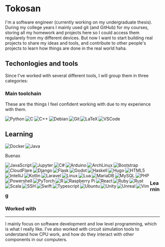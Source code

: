 # Tokosan

I'm a software engineer (currently working on my undergraduate thesis). During my college years I mainly used git (and GitHub) for my courses, storing all my homework and projects here so I could access them regularely from my different devices. But now I want to start building real projects to share my ideas and tools, and contribute to other people's projects to learn how things are done in the real world haha.

## Techonlogies and tools

Since I've worked with several different tools, I will group them in three categories:

### Main toolchain

These are the things I feel confident working with due to my experience with them.

<link rel="stylesheet" type='text/css' href="https://cdn.jsdelivr.net/gh/devicons/devicon@latest/devicon.min.css" />
<link rel="stylesheet" type='text/css' href="./styles.css" />

[<img alt="Python" align="left"  class="icon" src="https://cdn.jsdelivr.net/gh/devicons/devicon@latest/icons/python/python-original.svg" />](https://www.python.org/)
[<img alt="C" align="left"  class="icon" src="https://cdn.jsdelivr.net/gh/devicons/devicon@latest/icons/c/c-original.svg" />](https://www.learn-c.org/)
[<img alt="C++" align="left"  class="icon" src="https://cdn.jsdelivr.net/gh/devicons/devicon@latest/icons/cplusplus/cplusplus-original.svg" />](https://cplusplus.com/)
[<img alt="Debian" align="left"  class="icon" src="https://cdn.jsdelivr.net/gh/devicons/devicon@latest/icons/debian/debian-original.svg" />](https://debian.org)
[<img alt="Git" align="left"  class="icon" src="https://cdn.jsdelivr.net/gh/devicons/devicon@latest/icons/git/git-original.svg" />]()
[<img alt="LaTeX" align="left"  class="icon" src="https://cdn.jsdelivr.net/gh/devicons/devicon@latest/icons/latex/latex-original.svg" />]()
[<img alt="VSCode" align="left"  class="icon" src="https://img.icons8.com/?size=100&id=0OQR1FYCuA9f&format=png&color=000000" />]()
<br/>

## Learning

[<img alt="Docker" align="left"  class="icon" src="https://cdn.jsdelivr.net/gh/devicons/devicon@latest/icons/docker/docker-original.svg" />]()
[<img alt="Java" align="left"  class="icon" src="https://cdn.jsdelivr.net/gh/devicons/devicon@latest/icons/java/java-original.svg" />](https://www.java.com/)

<br/>

Buenas

[<img alt="JavaScript" align="left"  class="icon" src="https://cdn.jsdelivr.net/gh/devicons/devicon@latest/icons/javascript/javascript-original.svg" />](https://developer.mozilla.org/en-US/docs/Web/JavaScript)
[<img alt="Jupyter" align="left"  class="icon" src="https://cdn.jsdelivr.net/gh/devicons/devicon@latest/icons/jupyter/jupyter-original.svg" />](https://jupyter.org/)
[<img alt="C#" align="left"  class="icon" src="https://cdn.jsdelivr.net/gh/devicons/devicon@latest/icons/csharp/csharp-original.svg" />](https://dotnet.microsoft.com/en-us/languages/csharp)
[<img alt="Arduino" align="left"  class="icon" src="https://cdn.jsdelivr.net/gh/devicons/devicon@latest/icons/arduino/arduino-original.svg" />]()
[<img alt="ArchLinux" align="left"  class="icon" src="https://cdn.jsdelivr.net/gh/devicons/devicon@latest/icons/archlinux/archlinux-original.svg" />]()
[<img alt="Bootstrap" align="left"  class="icon" src="https://cdn.jsdelivr.net/gh/devicons/devicon@latest/icons/bootstrap/bootstrap-original.svg" />]()
[<img alt="CloudFlare" align="left"  class="icon" src="https://cdn.jsdelivr.net/gh/devicons/devicon@latest/icons/cloudflare/cloudflare-original.svg" />]()
[<img alt="Django" align="left"  class="icon" src="https://cdn.jsdelivr.net/gh/devicons/devicon@latest/icons/django/django-plain.svg" />]()
[<img alt="Flask" align="left"  class="icon" src="https://cdn.jsdelivr.net/gh/devicons/devicon@latest/icons/flask/flask-original.svg" />]()

[<img alt="Godot" align="left"  class="icon" src="https://cdn.jsdelivr.net/gh/devicons/devicon@latest/icons/godot/godot-original.svg" />]()
[<img alt="Haskell" align="left"  class="icon" src="https://cdn.jsdelivr.net/gh/devicons/devicon@latest/icons/haskell/haskell-original.svg" />]()
[<img alt="Hugo" align="left"  class="icon" src="https://cdn.jsdelivr.net/gh/devicons/devicon@latest/icons/hugo/hugo-original.svg" />]()
[<img alt="HTML5" align="left"  class="icon" src="https://cdn.jsdelivr.net/gh/devicons/devicon@latest/icons/html5/html5-original.svg" />]()
[<img alt="IntelliJ" align="left"  class="icon" src="https://cdn.jsdelivr.net/gh/devicons/devicon@latest/icons/intellij/intellij-original.svg" />]()
[<img alt="Kotlin" align="left"  class="icon" src="https://cdn.jsdelivr.net/gh/devicons/devicon@latest/icons/kotlin/kotlin-original.svg" />]()
[<img alt="Laravel" align="left"  class="icon" src="https://cdn.jsdelivr.net/gh/devicons/devicon@latest/icons/laravel/laravel-original.svg" />]()
[<img alt="Linux" align="left"  class="icon" src="https://cdn.jsdelivr.net/gh/devicons/devicon@latest/icons/linux/linux-original.svg" />]()
[<img alt="Lua" align="left"  class="icon" src="https://cdn.jsdelivr.net/gh/devicons/devicon@latest/icons/lua/lua-original.svg" />]()
[<img alt="MariaDB" align="left"  class="icon" src="https://cdn.jsdelivr.net/gh/devicons/devicon@latest/icons/mariadb/mariadb-original.svg" />]()
[<img alt="MySQL" align="left"  class="icon" src="https://cdn.jsdelivr.net/gh/devicons/devicon@latest/icons/mysql/mysql-original.svg" />]()
[<img alt="PHP" align="left"  class="icon" src="https://cdn.jsdelivr.net/gh/devicons/devicon@latest/icons/php/php-original.svg" />]()
[<img alt="Powershell" align="left"  class="icon" src="https://cdn.jsdelivr.net/gh/devicons/devicon@latest/icons/powershell/powershell-original.svg" />]()
[<img alt="PyTorch" align="left"  class="icon" src="https://cdn.jsdelivr.net/gh/devicons/devicon@latest/icons/pytorch/pytorch-original.svg" />]()
[<img alt="R" align="left"  class="icon" src="https://cdn.jsdelivr.net/gh/devicons/devicon@latest/icons/r/r-original.svg" />]()
[<img alt="Raspberry Pi" align="left"  class="icon" src="https://cdn.jsdelivr.net/gh/devicons/devicon@latest/icons/raspberrypi/raspberrypi-original.svg" />]()
[<img alt="React" align="left"  class="icon" src="https://cdn.jsdelivr.net/gh/devicons/devicon@latest/icons/react/react-original.svg" />]()
[<img alt="Ruby" align="left"  class="icon" src="https://cdn.jsdelivr.net/gh/devicons/devicon@latest/icons/ruby/ruby-original.svg" />]()
[<img alt="Rust" align="left"  class="icon" src="https://cdn.jsdelivr.net/gh/devicons/devicon@latest/icons/rust/rust-original.svg" />]()
[<img alt="Scala" align="left"  class="icon" src="https://cdn.jsdelivr.net/gh/devicons/devicon@latest/icons/scala/scala-original.svg" />]()
[<img alt="SSH" align="left"  class="icon" src="https://cdn.jsdelivr.net/gh/devicons/devicon@latest/icons/ssh/ssh-original-wordmark.svg" />]()
[<img alt="Swift" align="left"  class="icon" src="https://cdn.jsdelivr.net/gh/devicons/devicon@latest/icons/swift/swift-original.svg" />]()
[<img alt="Typescript" align="left"  class="icon" src="https://cdn.jsdelivr.net/gh/devicons/devicon@latest/icons/typescript/typescript-original.svg" />]()
[<img alt="Ubuntu" align="left"  class="icon" src="https://cdn.jsdelivr.net/gh/devicons/devicon@latest/icons/ubuntu/ubuntu-original.svg" />]()
[<img alt="Unity" align="left"  class="icon" src="https://cdn.jsdelivr.net/gh/devicons/devicon@latest/icons/unity/unity-original.svg" />]()
[<img alt="Unreal" align="left"  class="icon" src="https://cdn.jsdelivr.net/gh/devicons/devicon@latest/icons/unrealengine/unrealengine-original.svg" />]()
[<img alt="Vim" align="left"  class="icon" src="https://cdn.jsdelivr.net/gh/devicons/devicon@latest/icons/vim/vim-original.svg" />]()

<br/>
<br/>

### Learning

### Worked with

---

I mainly focus on software development and low level programming, which is what I really like. I've also worked with circuit simulation tools to understand how CPU work, and how do they interact with other components in our computers.

<!--
**Tokosan/Tokosan** is a ✨ _special_ ✨ repository because its `README.md` (this file) appears on your GitHub profile.

Here are some ideas to get you started:

- 🔭 I’m currently working on ...
- 🌱 I’m currently learning ...
- 👯 I’m looking to collaborate on ...
- 🤔 I’m looking for help with ...
- 💬 Ask me about ...
- 📫 How to reach me: ...
- 😄 Pronouns: ...
- ⚡ Fun fact: ...
-->
